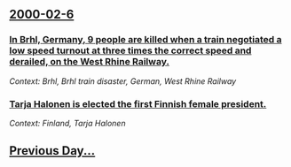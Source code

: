 ## [2000-02-6](/news/2000/02/6/index.md)

### [In Brhl, Germany, 9 people are killed when a train negotiated a low speed turnout at three times the correct speed and derailed, on the West Rhine Railway.](/news/2000/02/6/in-bruhl-germany-9-people-are-killed-when-a-train-negotiated-a-low-speed-turnout-at-three-times-the-correct-speed-and-derailed-on-the-wes.md)
_Context: Brhl, Brhl train disaster, German, West Rhine Railway_

### [Tarja Halonen is elected the first Finnish female president.](/news/2000/02/6/tarja-halonen-is-elected-the-first-finnish-female-president.md)
_Context: Finland, Tarja Halonen_

## [Previous Day...](/news/2000/02/5/index.md)

